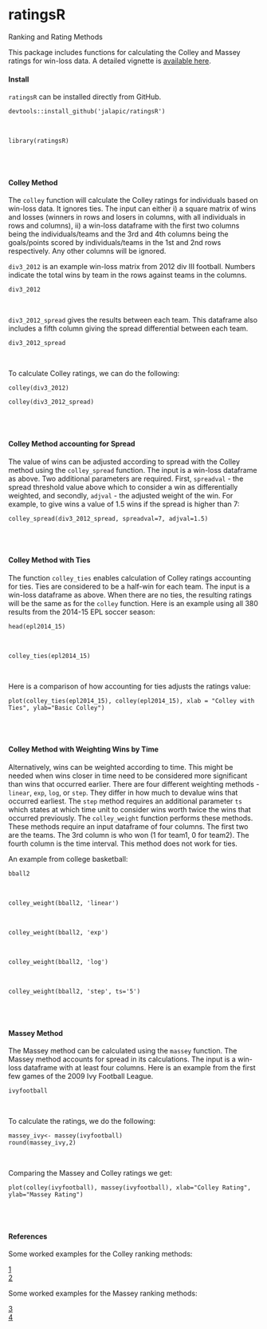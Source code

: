 # ratingsR
Ranking and Rating Methods

This package includes functions for calculating the Colley and Massey ratings for win-loss data.  A detailed vignette is [available here](http://rpubs.com/jalapic/ratingsR).



#### Install 

`ratingsR` can be installed directly from GitHub.

```{r, eval=FALSE}
devtools::install_github('jalapic/ratingsR')
```

<br>

```{r}
library(ratingsR)
```

<br><br>



#### Colley Method

The `colley` function will calculate the Colley ratings for individuals based on win-loss data. It ignores ties. The input can either i) a square matrix of wins and losses (winners in rows and losers in columns, with all individuals in rows and columns), ii) a win-loss dataframe with the first two columns being the individuals/teams and the 3rd and 4th columns being the goals/points scored by individuals/teams in the 1st and 2nd rows respectively. Any other columns will be ignored.

`div3_2012` is an example win-loss matrix from 2012 div III football. Numbers indicate the total wins by team in the rows against teams in the columns.

```{r}
div3_2012
```
<br>

`div3_2012_spread` gives the results between each team. This dataframe also includes a fifth column giving the spread differential between each team.

```{r}
div3_2012_spread
```
<br>

To calculate Colley ratings, we can do the following:

```{r}
colley(div3_2012)
```

```{r}
colley(div3_2012_spread)
```
<br><br>

#### Colley Method accounting for Spread

The value of wins can be adjusted according to spread with the Colley method using the `colley_spread` function. The input is a win-loss dataframe as above. Two additional parameters are required. First, `spreadval` - the spread threshold value above which to consider a win as differentially weighted, and secondly, `adjval` - the adjusted weight of the win.  For example, to give wins a value of 1.5 wins if the spread is higher than 7: 

```{r}
colley_spread(div3_2012_spread, spreadval=7, adjval=1.5)
```

<br><br>

#### Colley Method with Ties

The function `colley_ties` enables calculation of Colley ratings accounting for ties. Ties are considered to be a half-win for each team. The input is a win-loss dataframe as above. When there are no ties, the resulting ratings will be the same as for the `colley` function. Here is an example using all 380 results from the 2014-15 EPL soccer season:

```{r}
head(epl2014_15)

```

<br>

```{r}
colley_ties(epl2014_15)
```

<br>

Here is a comparison of how accounting for ties adjusts the ratings value:

```{r, fig.width=5,fig.height=4}
plot(colley_ties(epl2014_15), colley(epl2014_15), xlab = "Colley with Ties", ylab="Basic Colley")
```

<br><br>

#### Colley Method with Weighting Wins by Time

Alternatively, wins can be weighted according to time. This might be needed when wins closer in time need to be considered more significant than wins that occurred earlier. There are four different weighting methods - `linear`, `exp`, `log`, or `step`. They differ in how much to devalue wins that occurred earliest. The `step` method requires an additional parameter `ts` which states at which time unit to consider wins worth twice the wins that occurred previously.  The `colley_weight` function performs these methods.  These methods require an input dataframe of four columns. The first two are the teams. The 3rd column is who won (1 for team1, 0 for team2). The fourth column is the time interval.  This method does not work for ties.

An example from college basketball:


```{r}
bball2
```

<br>

```{r}
colley_weight(bball2, 'linear')
```

<br>

```{r}
colley_weight(bball2, 'exp')
```
<br>

```{r}
colley_weight(bball2, 'log')
```

<br>

```{r}
colley_weight(bball2, 'step', ts='5')
```

<br><br>


#### Massey Method

The Massey method can be calculated using the `massey` function. The Massey method accounts for spread in its calculations. The input is a win-loss dataframe with at least four columns. Here is an example from the first few games of the 2009 Ivy Football League.

```{r}
ivyfootball
```

<br>

To  calculate the ratings, we do the following:

```{r}
massey_ivy<- massey(ivyfootball)
round(massey_ivy,2)
```

<br>

Comparing the Massey and Colley ratings we get:

```{r,fig.width=5,fig.height=4}
plot(colley(ivyfootball), massey(ivyfootball), xlab="Colley Rating", ylab="Massey Rating")
```

<br><br>

#### References

Some worked examples for the Colley ranking methods:
  
[1](http://www3.nd.edu/~apilking/Math10170/Information/Lectures%202015/Topic8Colley.pdf)
<br>
[2](http://public.gettysburg.edu/~cwessell/RankingPage/colley.pdf)


Some worked examples for the Massey ranking methods:
  
[3](http://public.gettysburg.edu/~cwessell/RankingPage/massey.pdf)
<br>
[4](http://www3.nd.edu/~apilking/Math10170/Information/Lectures%202015/Topic%209%20Massey's%20Method.pdf)

